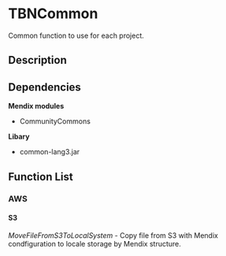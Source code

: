 # TBNCommon
Common function to use for each project.

## Description

## Dependencies
**Mendix modules**
- CommunityCommons

**Libary**
- common-lang3.jar
  
## Function List
### AWS
#### S3

  *MoveFileFromS3ToLocalSystem* - Copy file from S3 with Mendix condfiguration to locale storage by Mendix structure.